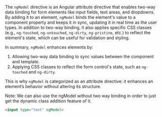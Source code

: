The `ngModel` directive is an Angular attribute directive that enables two-way data binding for form elements like input fields, text areas, and dropdowns. By adding it to an element, `ngModel` binds the element's value to a component property and keeps it in sync, updating it in real time as the user types. In addition to two-way binding, it also applies specific CSS classes (e.g., `ng-touched`, `ng-untouched`, `ng-dirty`, `ng-pristine`, etc.) to reflect the element's state, which can be useful for validation and styling.

In summary, `ngModel` enhances elements by:
1. Allowing two-way data binding to sync values between the component and template.
2. Applying CSS classes to reflect the form control's state, such as `ng-touched` and `ng-dirty`.

This is why `ngModel` is categorized as an attribute directive: it enhances an element’s behavior without altering its structure.

Note: We can also use the ngModel without two way binding in order to just get the dynamic class addition feature of it.

```html
<input type="text" ngModel>
```
